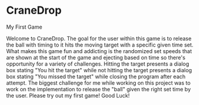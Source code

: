 # CraneDrop
My First Game 

Welcome to CraneDrop. The goal for the user within this game is to release the ball with timing to it hits the moving target with a specific given time set. What makes this game fun and addicting is the randomized set speeds that are shown at the start of the game and ejecting based on time so there's opportunity for a variety of challenges. Hitting the target presents a dialog box stating "You hit the target" while not hitting the target presents a dialog box stating "You missed the target" while closing the program after each attempt. The biggest challenge for me while working on this project was to work on the implementation to release the "ball" given the right set time by the user. Please try out my first game! Good Luck!
